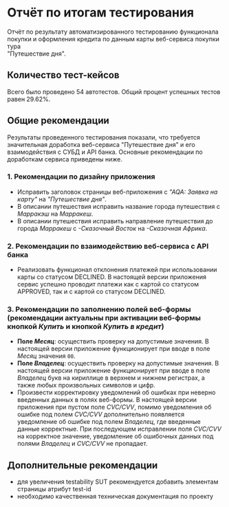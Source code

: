 # Отчёт по итогам тестирования

Отчёт по результату автоматизированного тестированию функционала покупки и оформления кредита по данным карты веб-сервиса покупки тура  
"Путешествие дня".

## Количество тест-кейсов

Всего было проведено 54 автотестов. Общий процент успешных тестов равен 29.62%.




## **Общие рекомендации**
Результаты проведенного тестирования показали, что требуется значительная доработка
веб-сервиса "Путешествие дня" и его взаимодействия с СУБД и API банка. Основные рекомендации по доработкам сервиса
приведены ниже.
### 1. Рекомендации по дизайну приложения
* Исправить заголовок страницы веб-приложения c _"AQA: Заявка на карту"_ на _"Путешествие дня"_.
* В описании путешествия исправить название города путешествия с _Марракэш_ на _Марракеш_.
* В описании путешествия исправить направление путешествия до города _Марракеш_ с _-Сказочный Восток_ на _-Сказочная Африка_.
### 2. Рекомендации по взаимодействию веб-сервиса с API банка
* Реализовать функционал отклонения платежей при использовании карты со статусом DECLINED. В настоящей версии приложения сервис
  успешно проводит платежи как с картой со статусом APPROVED, так и с картой со статусом DECLINED.
### 3. Рекомендации по заполнению полей веб-формы (рекомендации актуальны при активации веб-формы кнопкой _Купить_ и кнопкой _Купить в кредит_)
* **Поле _Месяц_**: осуществить проверку на допустимые значения. В настоящей версии приложение функционирует при вводе в
  поле _Месяц_ значения `00`.
* **Поле _Владелец_**: осуществить проверку на допустимые значения. В настоящей версии
  приложение функционирует при вводе в поле _Владелец_ букв на кириллице в верхнем и нижнем регистрах, а также любых
  произвольных символов и цифр.
* Произвести корректировку уведомлений об ошибках при неверно введенных данных в полях веб-формы. В настоящей версии приложения
  при пустом поле _CVC/CVV_, помимо уведомления об ошибке под полем _CVC/CVV_ дополнительно появляется уведомление об ошибке под
  полем _Владелец_, где введенные данные корректные. При последующем исправлении поля _CVC/CVV_ на корректное значение, уведомление
  об ошибочных данных под полями _Владелец_ и _CVC/CVV_ не пропадает.
## Дополнительные рекомендации
- для увеличения testability SUT рекомендуется добавить элементам страницы атрибут test-id
- необходимо качественная техническая документация по проекту